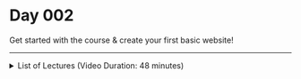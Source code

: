 # Day 002
Get started with the course & create your first basic website!

---

<details>
    <summary>List of Lectures (Video Duration: 48 minutes)</summary>
    <ul>
        <li> Setting Up a Development Environment</li>
        <li>Why Visual Studio Code?</li>
        <li>Understanding HTML Elements</li>
        <li>Which HTML Elements Exist?</li>
        <li>Adding Another HTML Element</li>
        <li>Exploring HTML Attributes</li>
        <li>Quiz 1 - Learning Check: HTML Basics</li>
        <li>Getting Started with CSS!</li>
        <li>More CSS Styling</li>
    </ul>
</details>